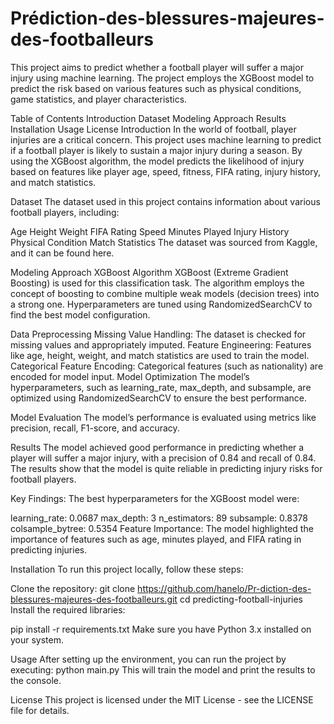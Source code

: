 # Prédiction-des-blessures-majeures-des-footballeurs
This project aims to predict whether a football player will suffer a major injury using machine learning. The project employs the XGBoost model to predict the risk based on various features such as physical conditions, game statistics, and player characteristics.

Table of Contents
Introduction
Dataset
Modeling Approach
Results
Installation
Usage
License
Introduction
In the world of football, player injuries are a critical concern. This project uses machine learning to predict if a football player is likely to sustain a major injury during a season. By using the XGBoost algorithm, the model predicts the likelihood of injury based on features like player age, speed, fitness, FIFA rating, injury history, and match statistics.

Dataset
The dataset used in this project contains information about various football players, including:

Age
Height
Weight
FIFA Rating
Speed
Minutes Played
Injury History
Physical Condition
Match Statistics
The dataset was sourced from Kaggle, and it can be found here.

Modeling Approach
XGBoost Algorithm
XGBoost (Extreme Gradient Boosting) is used for this classification task. The algorithm employs the concept of boosting to combine multiple weak models (decision trees) into a strong one. Hyperparameters are tuned using RandomizedSearchCV to find the best model configuration.

Data Preprocessing
Missing Value Handling: The dataset is checked for missing values and appropriately imputed.
Feature Engineering: Features like age, height, weight, and match statistics are used to train the model.
Categorical Feature Encoding: Categorical features (such as nationality) are encoded for model input.
Model Optimization
The model’s hyperparameters, such as learning_rate, max_depth, and subsample, are optimized using RandomizedSearchCV to ensure the best performance.

Model Evaluation
The model’s performance is evaluated using metrics like precision, recall, F1-score, and accuracy.

Results
The model achieved good performance in predicting whether a player will suffer a major injury, with a precision of 0.84 and recall of 0.84. The results show that the model is quite reliable in predicting injury risks for football players.

Key Findings:
The best hyperparameters for the XGBoost model were:

learning_rate: 0.0687
max_depth: 3
n_estimators: 89
subsample: 0.8378
colsample_bytree: 0.5354
Feature Importance: The model highlighted the importance of features such as age, minutes played, and FIFA rating in predicting injuries.

Installation
To run this project locally, follow these steps:

Clone the repository:
git clone https://github.com/hanelo/Pr-diction-des-blessures-majeures-des-footballeurs.git
cd predicting-football-injuries
Install the required libraries:

pip install -r requirements.txt
Make sure you have Python 3.x installed on your system.

Usage
After setting up the environment, you can run the project by executing:
python main.py
This will train the model and print the results to the console.

License
This project is licensed under the MIT License - see the LICENSE file for details.

